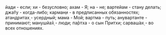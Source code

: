 йади - если; хи - безусловно; ахам - Я; на - не; вартейам - стану делать; джа̄ту - когда-либо; карман̣и - в предписанных обязанностях; атандритах̣ - усердный; мама - Мой; вартма - путь; анувартанте - принимают; манушйа̄х̣ - люди; па̄ртха - о сын Притхи; сарваш́ах̣ - во всех отношениях.